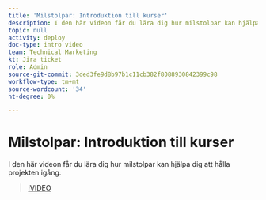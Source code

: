 ```yaml
---
title: 'Milstolpar: Introduktion till kurser'
description: I den här videon får du lära dig hur milstolpar kan hjälpa dig att hålla projekten igång.
topic: null
activity: deploy
doc-type: intro video
team: Technical Marketing
kt: Jira ticket
role: Admin
source-git-commit: 3ded3fe9d8b97b1c11cb382f8088930842399c98
workflow-type: tm+mt
source-wordcount: '34'
ht-degree: 0%

---
```


# Milstolpar: Introduktion till kurser

I den här videon får du lära dig hur milstolpar kan hjälpa dig att hålla projekten igång.

>[!VIDEO](https://video.tv.adobe.com/v/335203/?quality=12)
